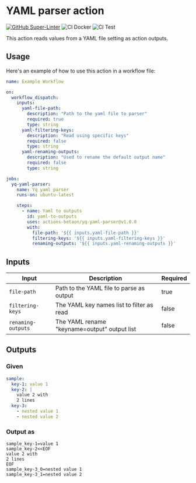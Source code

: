 # YAML parser action

[![GitHub Super-Linter](https://github.com/actions-betaon/yq-yaml-parser/actions/workflows/linter.yml/badge.svg)](https://github.com/super-linter/super-linter)
![CI Docker](https://github.com/actions-betaon/yq-yaml-parser/actions/workflows/ci-docker.yml/badge.svg)
![CI Test](https://github.com/actions-betaon/yq-yaml-parser/actions/workflows/ci-test.yml/badge.svg)

This action reads values from a YAML file setting as action outputs.

## Usage

Here's an example of how to use this action in a workflow file:

```yaml
name: Example Workflow

on:
  workflow_dispatch:
    inputs:
      yaml-file-path:
        description: "Path to the yaml file to parser"
        required: true
        type: string
      yaml-filtering-keys:
        description: "Read using specific keys"
        required: false
        type: string
      yaml-renaming-outputs:
        description: "Used to rename the default output name"
        required: false
        type: string        

jobs:
  yq-yaml-parser:
    name: Yq yaml parser
    runs-on: ubuntu-latest

    steps:      
      - name: Yaml to outputs
        id: yaml-to-outputs
        uses: actions-betaon/yq-yaml-parser@v1.0.0
        with:
          file-path: '${{ inputs.yaml-file-path }}'
          filtering-keys: '${{ inputs.yaml-filtering-keys }}'
          renaming-outputs: '${{ inputs.yaml-renaming-outputs }}'
```

## Inputs

| Input       | Description                     | Required |
| ----------- | ------------------------------- | ----------- |
| `file-path` | Path to the YAML file to parse as output | true |
| `filtering-keys` | The YAML key names list to filter as read | false |
| `renaming-outputs` | The YAML rename "keyname=output" output list | false |

## Outputs

### Given

```yaml
sample:  
  key-1: value 1
  key-2: |
    value 2 with
    2 lines
  key-3:
    - nested value 1
    - nested value 2
```

### Output as

```text
sample_key-1=value 1
sample_key-2<<EOF 
value 2 with
2 lines
EOF
sample_key-3_0=nested value 1
sample_key-3_1=nested value 2
```
